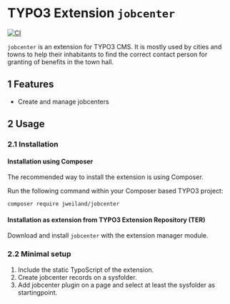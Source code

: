 # TYPO3 Extension `jobcenter`

[![CI](https://github.com/jweiland-net/jobcenter/actions/workflows/ci.yml/badge.svg)](https://github.com/jweiland-net/jobcenter/actions/workflows/ci.yml)

`jobcenter` is an extension for TYPO3 CMS. It is mostly used by cities and towns
to help their inhabitants to find the correct contact person for granting of
benefits in the town hall.

## 1 Features

* Create and manage jobcenters

## 2 Usage

### 2.1 Installation

#### Installation using Composer

The recommended way to install the extension is using Composer.

Run the following command within your Composer based TYPO3 project:

```
composer require jweiland/jobcenter
```

#### Installation as extension from TYPO3 Extension Repository (TER)

Download and install `jobcenter` with the extension manager module.

### 2.2 Minimal setup

1) Include the static TypoScript of the extension.
2) Create jobcenter records on a sysfolder.
3) Add jobcenter plugin on a page and select at least the sysfolder as startingpoint.
